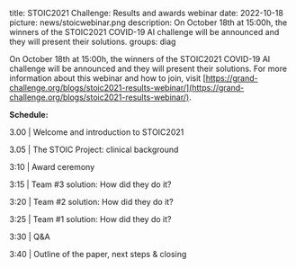 title: STOIC2021 Challenge: Results and awards webinar
date: 2022-10-18
picture: news/stoicwebinar.png 
description: On October 18th at 15:00h, the winners of the STOIC2021 COVID-19 AI challenge will be announced and they will present their solutions.
groups: diag

On October 18th at 15:00h, the winners of the STOIC2021 COVID-19 AI challenge will be announced and they will present their solutions. For more information about this webinar and how to join, visit [https://grand-challenge.org/blogs/stoic2021-results-webinar/](https://grand-challenge.org/blogs/stoic2021-results-webinar/).

**Schedule:**

3.00 | Welcome and introduction to STOIC2021

3.05 | The STOIC Project: clinical background

3:10 | Award ceremony

3:15 | Team #3 solution: How did they do it?

3:20 | Team #2 solution: How did they do it?

3:25 | Team #1 solution: How did they do it?

3:30 | Q&A

3:40 | Outline of the paper, next steps & closing

